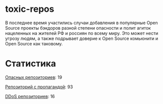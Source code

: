 # toxic-repos

В последнее время участились случаи добавления в популярные Open Source проекты бэкдоров разной степени опасности и полит агиток нацеленных на жителей РФ и россиян по всему миру.
Это может нести угрозу людям, а также подрывает доверие к Open Source комьюнити и Open Source как таковому.

# Статистика
[Опасных репозиториев](./toxic-repos.xlsx): 19

[Репозиторий с пропагандой](./propaganda-repos.xlsx): 93

[DDoS репозиториев](./ddos-repos.xlsx): 16